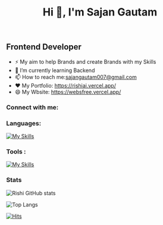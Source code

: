 <h1 align="center">Hi 👋, I'm Sajan Gautam </h1>
 <pre>  </pre> <h2 align="left">Frontend Developer</h2>

- ⚡  My aim to help Brands and create Brands with my Skills
- 🌱 I’m currently learning Backend 
- 📫 How to reach me:sajangautam007@gmail.com
- ❤ My Portfolio: https://rishiai.vercel.app/
- 😄 My Wbsite: https://websfree.vercel.app/
  
### Connect with me:

### Languages:
[![My Skills](https://skillicons.dev/icons?i=html,css,js,react,tailwindcss,nodejs,flutter,dart,firebase)](https://skillicons.dev)

### Tools :
[![My Skills](https://skillicons.dev/icons?i=github,git,figma,vscode,androidstudio)](https://skillicons.dev)



### Stats
![Rishi GitHub stats](https://github-readme-stats.vercel.app/api?username=SajanGautam-01&show_icons=true&theme=dark)

![Top Langs](https://github-readme-stats.vercel.app/api/top-langs/?username=rishi275&theme=dark)




[![Hits](https://hits.seeyoufarm.com/api/count/incr/badge.svg?url=github.com/yourusername&title=Profile%20Views)](https://hits.seeyoufarm.com)


<br>

